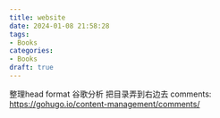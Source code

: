 ```yaml
---
title: website
date: 2024-01-08 21:58:28
tags:
- Books
categories:
- Books
draft: true
---
```


整理head format
谷歌分析
把目录弄到右边去
comments: https://gohugo.io/content-management/comments/
